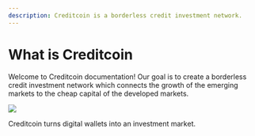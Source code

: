 ```yaml
---
description: Creditcoin is a borderless credit investment network.
---
```


# What is Creditcoin

Welcome to Creditcoin documentation! Our goal is to create a borderless credit investment network which connects the growth of the emerging markets to the cheap capital of the developed markets.

![](.gitbook/assets/Creditcoin\_One\_Pager\_Eng\_v6.0.png)

Creditcoin turns digital wallets into an investment market.&#x20;
